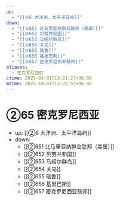 ```yaml
---
up:
  - "[[②6 大洋洲、太平洋岛屿]]"
down:
  - "[[②651 北马里亚纳群岛联邦（美属）]]"
  - "[[②652 贝劳共和国]]"
  - "[[②653 马绍尔群岛]]"
  - "[[②654 关岛]]"
  - "[[②655 瑙鲁]]"
  - "[[②656 基里巴斯]]"
  - "[[②657 密克罗尼西亚联邦]]"
aliases:
  - 密克罗尼西亚
ctime: 2025-03-01T13:21:27+08:00
mtime: 2025-10-01T12:22:53+08:00
---
```


# ②65 密克罗尼西亚

- up: [[②6 大洋洲、太平洋岛屿]]
- down:	
	- [[②651 北马里亚纳群岛联邦（美属）]]
	- [[②652 贝劳共和国]]
	- [[②653 马绍尔群岛]]
	- [[②654 关岛]]
	- [[②655 瑙鲁]]
	- [[②656 基里巴斯]]
	- [[②657 密克罗尼西亚联邦]]
	
